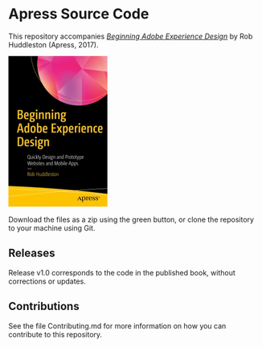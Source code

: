 # Apress Source Code

This repository accompanies [*Beginning Adobe Experience Design*](http://www.apress.com/9781484229637) by Rob Huddleston (Apress, 2017).

[comment]: #cover
![Cover image](9781484229637.jpg)

Download the files as a zip using the green button, or clone the repository to your machine using Git.

## Releases

Release v1.0 corresponds to the code in the published book, without corrections or updates.

## Contributions

See the file Contributing.md for more information on how you can contribute to this repository.
